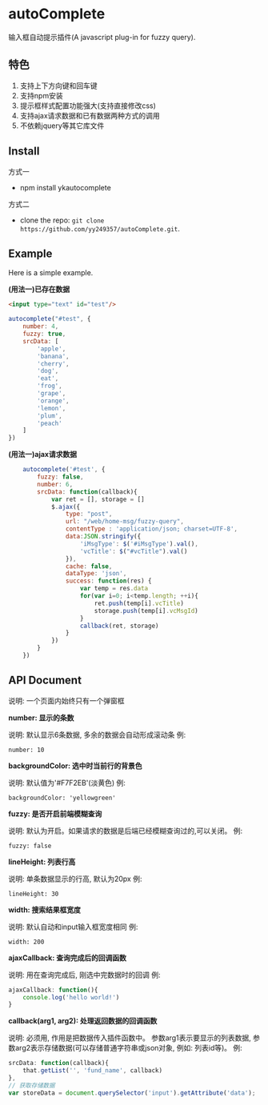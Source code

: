 autoComplete
======

输入框自动提示插件(A javascript plug-in for fuzzy query).

特色
-------
1. 支持上下方向键和回车键
2. 支持npm安装
3. 提示框样式配置功能强大(支持直接修改css)
4. 支持ajax请求数据和已有数据两种方式的调用
5. 不依赖jquery等其它库文件

Install
-------
方式一  

* npm install ykautocomplete
 
方式二  

* clone the repo: `git clone https://github.com/yy249357/autoComplete.git`.

Example
-----------

Here is a simple example.

**(用法一)已存在数据**
```html
<input type="text" id="test"/>
```
```js
autocomplete("#test", {
    number: 4,
    fuzzy: true,
    srcData: [
        'apple',
        'banana',
        'cherry',
        'dog',
        'eat',
        'frog',
        'grape',
        'orange',
        'lemon',
        'plum',
        'peach'
    ]
})
```

**(用法一)ajax请求数据**
```js
    autocomplete('#test', {
        fuzzy: false, 
        number: 6,
        srcData: function(callback){
            var ret = [], storage = []
            $.ajax({
                type: "post",
                url: "/web/home-msg/fuzzy-query",
                contentType : 'application/json; charset=UTF-8',
                data:JSON.stringify({
                    'iMsgType': $('#iMsgType').val(),
                    'vcTitle': $("#vcTitle").val()
                }),
                cache: false,
                dataType: 'json',
                success: function(res) {
                    var temp = res.data
                    for(var i=0; i<temp.length; ++i){
                        ret.push(temp[i].vcTitle)
                        storage.push(temp[i].vcMsgId)
                    }
                    callback(ret, storage)
                }
            })
        }
    })
```

API Document
--------

说明: 一个页面内始终只有一个弹窗框

**number: 显示的条数**

说明: 默认显示6条数据, 多余的数据会自动形成滚动条
例:
```
number: 10
```

**backgroundColor: 选中时当前行的背景色**

说明: 默认值为'#F7F2EB'(淡黄色)
例:
```
backgroundColor: 'yellowgreen'
```

**fuzzy: 是否开启前端模糊查询**

说明: 默认为开启。如果请求的数据是后端已经模糊查询过的,可以关闭。
例:
```
fuzzy: false
```

**lineHeight: 列表行高** 

说明: 单条数据显示的行高, 默认为20px
例:
```
lineHeight: 30
```

**width: 搜索结果框宽度**

说明: 默认自动和input输入框宽度相同
例:
```
width: 200
```

**ajaxCallback: 查询完成后的回调函数**

说明: 用在查询完成后, 刚选中完数据时的回调
例:
```js
ajaxCallback: function(){
    console.log('hello world!')
}
```

**callback(arg1, arg2): 处理返回数据的回调函数**

说明: 必须用, 作用是把数据传入插件函数中。
参数arg1表示要显示的列表数据, 参数arg2表示存储数据(可以存储普通字符串或json对象, 例如: 列表id等)。
例:
```js
srcData: function(callback){
    that.getList('', 'fund_name', callback)
},
// 获取存储数据
var storeData = document.querySelector('input').getAttribute('data');
```


